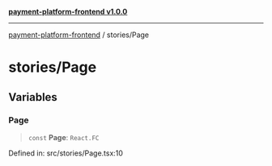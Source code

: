 [**payment-platform-frontend v1.0.0**](../README.md)

***

[payment-platform-frontend](../README.md) / stories/Page

# stories/Page

## Variables

### Page

> `const` **Page**: `React.FC`

Defined in: src/stories/Page.tsx:10
